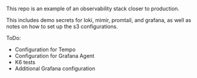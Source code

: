 This repo is an example of an observability stack closer to production. 

This includes demo secrets for loki, mimir, promtail, and grafana, as well as notes on how to set up the s3 configurations.




ToDo: 
- Configuration for Tempo 
- Configuration for Grafana Agent
- K6 tests
- Additional Grafana configuration